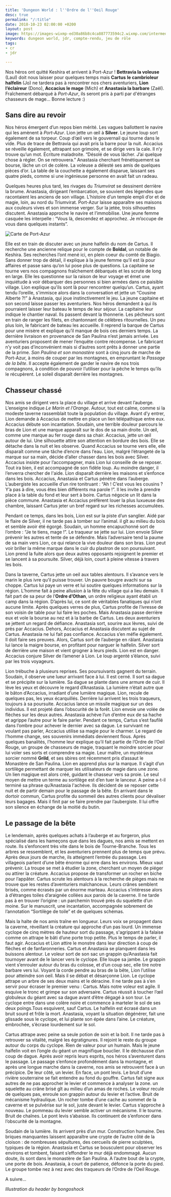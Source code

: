 ```yaml
---
title: 'Dungeon World : l''Ordre de l''Oeil Rouge'
desc: true
permalink: "/:title"
date: 2018-10-23 02:00:00 +0200
layout: post
image: https://images-wixmp-ed30a86b8c4ca887773594c2.wixmp.com/intermediary/f/9d432029-9702-4b30-ae26-1aba9d0ff2fa/dotv0k-a259c3bc-2a6b-4500-8f2b-930a282fb4c2.jpg
keywords: dungeon world, jdr, compte-rendu, jeu de rôle
tags:
- cr
- jdr

---
```

Nos héros ont quitté Keshira et arrivent à Port-Azur ! **Bettravia la voleuse** (Laul) doit nous laisser pour quelques temps mais **Cartus** **le cambrioleur halfelin** (Jo) ne tardera pas à rencontrer nos chers aventuriers, **Lion l’éclaireur** (Dono), **Accacius le mage** (Mich) et **Anastasia la barbare** (Zaël). Fraîchement débarqué à _Port-Azur_, ils seront pris à parti par d'étranges chasseurs de mage... Bonne lecture :)

## Sans dire au revoir

Nos héros émergent d’un repos bien mérité. Les vagues ballottent le navire qui les amènent à _Port-Azur_. Lion jette un œil à **Silver**. Le jeune loup sort également de sa torpeur. Coup d’œil vers le gouvernail qui tourne dans le vide. Plus de trace de Bettravia qui avait pris la barre pour la nuit. Accacius se réveille également, attrapant son grimoire, et se dirige vers la cale. Il n’y trouve qu’un mot. Écriture maladroite. “Désolé de vous lâcher. J’ai quelque chose à régler. On se retrouvera.” Anastasia cherchant frénétiquement sa bourse, lâche un cri de colère. La voleuse a délesté ses amis de quelques pièces d’or. La table de la couchette a également disparue, laissant ses quatre pieds, comme si une ingénieuse personne en avait fait un radeau.

Quelques heures plus tard, les rivages du _Triumvirat_ se dessinent derrière la brume. Anastasia, dirigeant l’embarcation, se souvient des légendes que racontaient les anciens de son village. L’histoire d’un temple empli d’or et de magie, loin, au nord du Triumvirat. Port-Azur laisse apparaître ses maisons aux couleurs vives et son immense verger. Sur la jetée, trois silhouettes discutent. Anastasia approche le navire et l’immobilise. Une jeune femme casquée les interpelle : “Vous là, descendez et approchez. Je m’occupe de vous dans quelques instants”.

<p><img class="img-fluid" src="src/map_portazur.png" alt="Carte de Port-Azur" /></p>  

Elle est en train de discuter avec un jeune halfelin du nom de Cartus. Il recherche une ancienne relique pour le compte de **Boldal**, un notable de Keshira. Ses recherches l’ont mené ici, en plein coeur du comté de Biagio. Sans donner trop de détail, il explique à la jeune femme qu’il est là pour affaires et passe sans qu’on lui pose plus de questions. La capitaine se tourne vers nos compagnons fraîchement débarqués et les scrute de long en large. Elle les questionne sur la raison de leur voyage et émet une inquiétude à voir débarquer des personnes si bien armées dans ce paisible village. Lion explique qu’ils sont là pour rencontrer quelqu’un. Cartus, ayant tendu l’oreille, s'immisce alors dans la conversation et jette un “Cousine Alberte ?!” à Anastasia, qui joue instinctivement le jeu. La jeune capitaine et son second laisse passer les aventuriers. Nos héros demandent à qui ils pourraient laisser leur bateau le temps de leur séjour. La capitaine leur indique le chantier naval. Ils passent devant la thonnerie. Les pêcheurs sont en train de ranger les filets, en chantonnant de célèbres ritournelles. Un peu plus loin, le fabricant de bateau les accueille. Il reprend la barque de Cartus pour une misère et explique qu’il manque de bois ces derniers temps. La dernière livraison en provenance de San Paulina n’est jamais arrivée. Les aventuriers proposent de mener l’enquête contre récompense. Le fabricant n’y voit pas d’inconvénient mais si d’autres sont prêts à donner une partie de la prime. _San Paulina et son monastère_ sont à cinq jours de marche de Port-Azur, à moins de couper par les montagnes, en empruntant le _Passage de la bête_. Il accepte également de garder le navire de nos trois compagnons, à condition de pouvoir l’utiliser pour la pêche le temps qu’ils le récupèrent. Le soleil disparaît derrière les montagnes.

## Chasseur chassé

Nos amis se dirigent vers la place du village et arrive devant l’auberge. L’enseigne indique _Le Marin et l’Orange_. Autour, tout est calme, comme si la modeste taverne rassemblait toute la population du village. Avant d’y entrer, Lion demande à Accacius de mettre en place un lien télépathique entre eux. Accacius débute son incantation. Soudain, une terrible douleur parcours le bras de Lion et une marque apparaît sur le dos de sa main droite. Un œil, comme une marque au fer rouge dans sa chair. Accacius, jette un œil autour de lui. Une silhouette attire son attention en bordure des bois. Elle se détache dans la nuit et les observe. Quand Accacius se tourne vers elle, elle disparaît comme une tâche d’encre dans l’eau. Lion, malgré l’étrangeté de la marque sur sa main, décide d’aller chasser dans les bois avec Silver. Accacius insiste pour l’accompagner, mais Lion lui conseille de se reposer. Tout ira bien, il est accompagné de son fidèle loup. Au moindre danger, il l’enverra chercher de l'aide. Lion disparaît derrière les maisons et s’enfonce dans les bois. Accacius, Anastasia et Cartus pénètre dans l’auberge. L’aubergiste les accueille d’un rire tonitruant : “Ah ! C’est vous les cousins ? Y’a pas à dire, vous êtes bien différents ma parole !”. Il les invite à prendre place à la table du fond et leur sert à boire. Cartus négocie un lit dans la pièce commune. Anastasia et Accacius préfèrent louer la plus luxueuse des chambre, laissant Cartus jeter un bref regard sur les richesses accumulées.

Pendant ce temps, dans les bois, Lion est sur la piste d’un sanglier. Aidé par le flaire de Silver, il ne tarde pas à tomber sur l’animal. il gît au milieu du bois et semble avoir été égorgé. Soudain, un homme encapuchonné sort de l’ombre : “Je te tiens, mage !”. Le traqueur se jette sur lui. Lion envoie Silver prévenir les autres et tente de se défendre. Mais l’adversaire tend la paume de sa main vers Lion, ce qui relance la vive douleur dans son bras. Lion peut voir briller la même marque dans le cuir du plastron de son poursuivant. Lion prend la fuite alors que deux autres opposants rejoignent le premier et se lancent à sa poursuite. Silver, déjà loin, court à pleine vitesse à travers les bois.

Dans la taverne, Cartus jette un oeil aux tables alentours. Il s’avance vers le marin le plus ivre qu’il puisse trouver. Un pauvre bougre avachi sur sa choppe. Cartus lui paye un verre et lui soutire quelques informations sur la région. L’homme fait à peine allusion à la fête du village qui a lieu demain. Il fait part de sa peur de l’**Ordre d’Othan**, un ordre religieux ayant établi un camp dans la région. D’après lui, ce sont de véritables fanatiques qui n’ont aucune limite. Après quelques verres de plus, Cartus profite de l’ivresse de son voisin de table pour lui faire les poches. Mais Anastasia passe derrière eux et vole la bourse au nez et à la barbe de Cartus. Les deux aventuriers se jettent un regard de défiance. Anastasia sort, sourire aux lèvres, suivi de près par Accacius. Dehors, Accacius et Anastasia discutent au sujet de Cartus. Anastasia ne lui fait pas confiance. Accacius s’en méfie également. Il doit faire ses preuves. Alors, Cartus sort de l’auberge en râlant. Anastasia lui lance la maigre bourse, en profitant pour narguer le halfelin. Silver sort de derrière une maison et vient grogner à leurs pieds. Lion est en danger. Accacius conjure Silver de l’amener à Lion. Le loup argenté s’élance, suivi par les trois voyageurs.

Lion trébuche à plusieurs reprises. Ses poursuivants gagnent du terrain. Soudain, il observe une lueur arrivant face à lui. Il est cerné. Il sort sa dague et se précipite sur la lumière. Sa dague se plante dans une armure de cuir. Il lève les yeux et découvre le regard d’Anastasia. La lumière n’était autre que le bâton d’Accacius, irradiant d’une lumière magique. Lion, recule de quelques pas, les yeux écarquillés. Derrière lui arrivent les trois traqueurs, toujours à sa poursuite. Accacius lance un missile magique sur un des individus. Il est projeté dans l’obscurité de la forêt. Lion envoie une volée de flèches sur les deux autres. Anastasia achève l’un d’entre eux de sa hache et agrippe l’autre pour le faire parler. Pendant ce temps, Cartus s’est faufilé dans l’ombre pour achever le dernier avec sa dague. Le survivant ne voulant pas parler, Accacius utilise sa magie pour le charmer. Le regard de l’homme change, ses souvenirs immédiats deviennent flous. Après quelques banalités, l’homme leur explique qu’il fait partie de l’Ordre de l’Oeil Rouge, un groupe de chasseurs de magie, traquant le moindre sorcier pour lui voler ses sorts et comprendre sa magie. Leur maître, un mystérieux sorcier nommé **Grild**, et ses sbires ont récemment pris d’assaut le Monastère de San Paulina. Lion en apprend plus sur la marque. Il s’agit d’un sortilège permettant de marquer les utilisateurs de magie dans une zone. Un lien magique est alors créé, guidant le chasseur vers sa proie. Le seul moyen de mettre un terme au sortilège est d’en tuer le lanceur. A peine a-t-il terminé sa phrase qu’Anastasia l'achève. Ils décident de se reposer cette nuit et de partir demain pour le passage de la bête. En arrivant dans le dortoir commun, Cartus profite du sommeil des autres clients pour dévaliser leurs bagages. Mais il finit par se faire prendre par l’aubergiste. Il lui offre son silence en échange de la moitié du butin. 

## Le passage de la bête

Le lendemain, après quelques achats à l’auberge et au forgeron, plus spécialisé dans les hameçons que dans les dagues, nos amis se mettent en route. Ils s’enfoncent très vite dans le bois de Tourne-Branche. Tous les arbres se ressemblent, et les aventuriers prennent plus de temps que prévu. Après deux jours de marche, ils atteignent l’entrée du passage. Les villageois parlent d’une bête énorme qui erre dans les environs. Mieux vaut prévenir. La troupe se met à étudier la zone, cherchant un moyen de piéger ou attirer la créature. Accacius propose de transformer un rocher en biche pour l’appâter. Cartus scrute les alentours à la recherche de pièges mais ne trouve que les restes d’aventuriers malchanceux. Leurs crânes semblent brisés, comme écrasés par un énorme marteau. Accacius s’intéresse alors à d’étranges toiles d’araignée collées aux parois de la caverne. Il ne tarde pas à en trouver l’origine : un parchemin trouvé près du squelette d’un moine. Sur le manuscrit, une incantation, accompagnée sobrement de l’annotation “Sortilège de toile” et de quelques schémas. 

Mais la halte de nos amis traîne en longueur. Leurs voix se propagent dans la caverne, réveillant la créature qui approche d’un pas lourd. Un immense cyclope de cinq mètres de hauteur sort du passage, s'agrippant à la falaise comme on attrape le bâti d’une porte trop petite. Plus le temps de parler, il faut agir. Accacius et Lion attire le monstre dans leur direction à coup de flèches et de fanfaronneries. Cartus et Anastasia se planquent dans les buissons alentour. Le voleur sort de son sac un grappin qu’Anastasia fait tournoyer avant de le lancer vers le cyclope. Elle loupe sa jambe. Le grappin vient s’enrouler autour du bras du colosse, et d’un coup sec, elle tire notre barbare vers lui. Voyant la corde pendre au bras de la bête, Lion l’utilise pour atteindre son oeil. Mais il se débat et désarçonne Lion. Le cyclope attrape un arbre de ses deux mains et le déracine. Il ne tarde pas à s’en servir pour écraser le premier venu : Cartus. Mais notre voleur est agile. Il esquive le tronc et grimpe sur son adversaire. Cartus réussit à toucher l’œil globuleux du géant avec sa dague avant d’être dégagé à son tour. Le cyclope entre dans une colère noire et commence à marteler le sol de ses deux poings.Tous esquivent, sauf Cartus. Le halfelin est écrasé dans un bruit sourd et frôle la mort. Anastasia, voyant la situation dégénérer, fait une glissade sous le cyclope, et lui plante son épée dans l’aine. Le créature, embrochée, s’écrase lourdement sur le sol.

Cartus attrape avec peine sa seule potion de soin et la boit. Il ne tarde pas à retrouver sa vitalité, malgré les égratignures. Il rejoint le reste du groupe autour du corps du cyclope. Rien de valeur pour un humain. Mais le jeune halfelin voit en l’ongle du géant un magnifique bouclier. Il le déchausse d’un coup de dague. Après avoir repris leurs esprits, nos héros s’aventurent dans le passage. Le passage s’enfonce profondément dans la montagne, et après une longue marche dans la caverne, nos amis se retrouvent face à un précipice. De leur côté, un levier. En face, un pont levis. Le bruit d’une rivière souterraine se fait entendre au fond du gouffre. Cartus fait signe aux autres de ne pas approcher le levier et commence à analyser la zone. un squelette au crâne brisé gît au milieu d’un amas de roches. Le voleur recule de quelques pas, enroule son grappin autour du levier et l’active. Bruit de mécanisme hydraulique. Un rocher tombe d’une cache au sommet de la caverne et se pulvérise sur le sol, juste devant le levier. Cartus s’approche à nouveau. Le pommeau du levier semble activer un mécanisme. Il le tourne. Bruit de chaînes. Le pont levis s’abaisse. Ils continuent de s’enfoncer dans l’obscurité de la montagne.

Soudain de la lumière. Ils arrivent près d’un mur. Construction humaine. Des briques manquantes laissent apparaître une crypte de l’autre côté de la cloison : de nombreuses sépultures, des cercueils de pierre sculptées, typiques de la région. Anastasia et Cartus se bousculent pour observer les environs et tombent, faisant s’effondrer le mur déjà endommagé. Aucun doute, ils sont dans le monastère de San Paulina. A l’autre bout de la crypte, une porte de bois. Anastasia, à court de patience, défonce la porte du pied. Le groupe tombe nez à nez avec des traqueurs de l’Ordre de l’Oeil Rouge.

A suivre...

_Illustration du header by bongoshock_